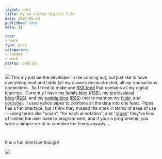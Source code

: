 ```yaml
--- 
layout: post
title: My so called digital life
date: 2007-05-29
published: true
meta: {}

tags: 
- work
type: post
categories: 
- random
- work
status: publish
---
```



![](http://media.eick.us/2011/05/520769410_82bfd96881_m.jpg) This my just be the developer in me coming out, but just like to have everything neat and tiddy (all my classes deconstructed, all my transactions committed).  So I tried to make one [RSS feed](http://feeds.feedburner.com/AndrewEickCombined) that contains all my digital leavings.  Currently I have my [family blog](http://blog-family.andyeick.com/) ([RSS](http://feeds.feedburner.com/AndrewEickFamily)), my [professional blog](http://blog.andyeick.com/) ([RSS](http://feeds.feedburner.com/AndrewEick)), and my [tumble blog](http://tumble.andyeick.com/) ([RSS](http://tumble.andyeick.com/rss)) (not to mention my [flickr](http://www.flickr.com/photos/andreweick/), and [youtube](http://www.youtube.com/aeick)).  I used yahoo pipes to combine all the data into one feed.  Pipes has a fun interface, but I think they missed the mark in terms of ease of use -- using terms like "union", "for each annotation", and "[regex](http://tumble.andyeick.com/post/2654233)" they've kind of limited the user base to programmers, and if your a programmer, you write a simple script to combine the feeds anyway....

 

 

 

It is a fun interface though!

 

![](http://media.eick.us/2011/05/520769028_575784f7b2.jpg)

